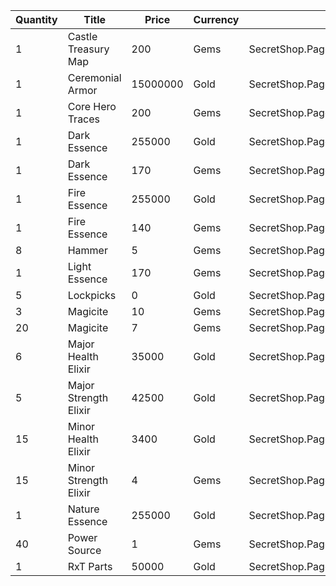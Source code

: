 | Quantity | Title | Price | Currency |  Dev Name |
| -------- | ----- | ----- | -------- |  -------- |
| 1 | Castle Treasury Map | 200 | Gems | SecretShop.Page02.TreasureMap.02 |
| 1 | Ceremonial Armor | 15000000 | Gold | SecretShop.Page02.CharShard.04 |
| 1 | Core Hero Traces | 200 | Gems | SecretShop.Page02.UnderworldTrader.09 |
| 1 | Dark Essence | 255000 | Gold | SecretShop.Page02.Reagent.04 |
| 1 | Dark Essence | 170 | Gems | SecretShop.Page02.Reagent.26 |
| 1 | Fire Essence | 255000 | Gold | SecretShop.Page02.Reagent.06 |
| 1 | Fire Essence | 140 | Gems | SecretShop.Page02.UnderworldTrader.11 |
| 8 | Hammer | 5 | Gems | SecretShop.Page02.Misc.08 |
| 1 | Light Essence | 170 | Gems | SecretShop.Page02.Reagent.23 |
| 5 | Lockpicks | 0 | Gold | SecretShop.Page02.Free.02 |
| 3 | Magicite | 10 | Gems | SecretShop.Page02.Ore.02 |
| 20 | Magicite | 7 | Gems | SecretShop.Page02.UnderworldTrader.01 |
| 6 | Major Health Elixir | 35000 | Gold | SecretShop.Page02.UnderworldTraderGold.02 |
| 5 | Major Strength Elixir | 42500 | Gold | SecretShop.Page02.Elixir.04 |
| 15 | Minor Health Elixir | 3400 | Gold | SecretShop.Page02.Elixir.02 |
| 15 | Minor Strength Elixir | 4 | Gems | SecretShop.Page02.Elixir.10 |
| 1 | Nature Essence | 255000 | Gold | SecretShop.Page02.Shard.04 |
| 40 | Power Source | 1 | Gems | SecretShop.Page02.UnderworldTrader.19 |
| 1 | RxT Parts | 50000 | Gold | SecretShop.Page02.Misc.09 |
